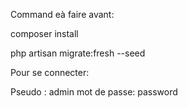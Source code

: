 Command eà faire avant:

composer install

php artisan migrate:fresh --seed

Pour se connecter:

Pseudo : admin
mot de passe: password
